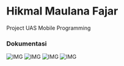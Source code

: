 # Hikmal Maulana Fajar
Project UAS Mobile Programming

### Dokumentasi
![IMG](img/login.jpg)
![IMG](img/home.jpg)
![IMG](img/profil.jpg)
![IMG](img/produk.jpg)
